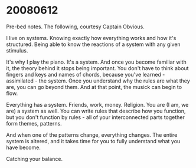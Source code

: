 # 20080612

Pre-bed notes. The following, courtesy Captain Obvious.

I live on systems. Knowing exactly how everything works and how it's structured. Being able to know the reactions of a system with any given stimulus.

It's why I play the piano. It's a system. And once you become familiar with it, the theory behind it stops being important. You don't have to think about fingers and keys and names of chords, because you've learned - assimilated - the system. Once you understand why the rules are what they are, you can go beyond them. And at that point, the musick can begin to flow.

Everything has a system. Friends, work, money. Religion. You are (I am, we are) a system as well. You can write rules that describe how you function, but you don't function by rules - all of your interconnected parts together form themes, patterns.

And when one of the patterns change, everything changes. The entire system is altered, and it takes time for you to fully understand what you have become.

Catching your balance.
